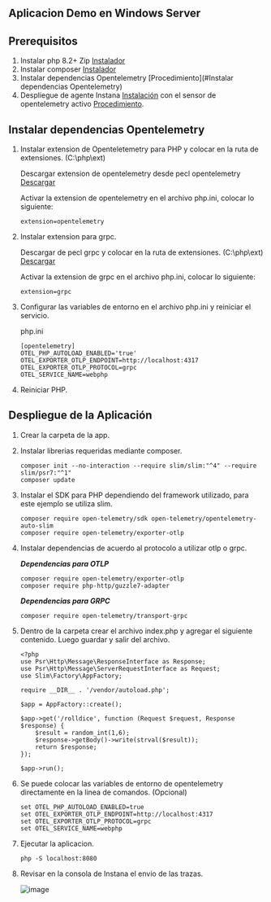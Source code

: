 ## Aplicacion Demo en Windows Server

## Prerequisitos

1. Instalar php 8.2+ Zip [Instalador](https://windows.php.net/download/)
2. Instalar composer [Instalador](https://getcomposer.org/download/)
3. Instalar dependencias Opentelemetry [Procedimiento](#Instalar dependencias Opentelemetry)
4. Despliegue de agente Instana [Instalación](https://github.com/juan-conde-21/Instalacion-Agente-Instana/blob/main/README.md) con el sensor de opentelemetry activo [Procedimiento](https://github.com/juan-conde-21/Instalacion-Agente-Instana/blob/main/Sensores/Opentelemetry.md).

## Instalar dependencias Opentelemetry 

1. Instalar extension de Openteletemetry para PHP y colocar en la ruta de extensiones. (C:\php\ext)

    Descargar extension de opentelemetry desde pecl opentelemetry [Descargar](https://pecl.php.net/package/opentelemetry)

    Activar la extension de opentelemetry en el archivo php.ini, colocar lo siguiente:
   
       extension=opentelemetry

2. Instalar extension para grpc.

   Descargar de pecl grpc y colocar en la ruta de extensiones. (C:\php\ext) [Descargar](https://pecl.php.net/package/gRPC)

   Activar la extension de grpc en el archivo php.ini, colocar lo siguiente:
   
       extension=grpc

5. Configurar las variables de entorno en el archivo php.ini y reiniciar el servicio.

   php.ini

       [opentelemetry]
       OTEL_PHP_AUTOLOAD_ENABLED='true'
       OTEL_EXPORTER_OTLP_ENDPOINT=http://localhost:4317
       OTEL_EXPORTER_OTLP_PROTOCOL=grpc
       OTEL_SERVICE_NAME=webphp

6. Reiniciar PHP.


## Despliegue de la Aplicación

1. Crear la carpeta de la app.

2. Instalar librerias requeridas mediante composer.

       composer init --no-interaction --require slim/slim:"^4" --require slim/psr7:"^1"
       composer update


3. Instalar el SDK para PHP dependiendo del framework utilizado, para este ejemplo se utiliza slim.

       composer require open-telemetry/sdk open-telemetry/opentelemetry-auto-slim
       composer require open-telemetry/exporter-otlp

4. Instalar dependencias de acuerdo al protocolo a utilizar otlp o grpc.

   ***Dependencias para OTLP***

       composer require open-telemetry/exporter-otlp
       composer require php-http/guzzle7-adapter

   ***Dependencias para GRPC***

       composer require open-telemetry/transport-grpc

5. Dentro de la carpeta crear el archivo index.php y agregar el siguiente contenido. Luego guardar y salir del archivo.

       <?php
       use Psr\Http\Message\ResponseInterface as Response;
       use Psr\Http\Message\ServerRequestInterface as Request;
       use Slim\Factory\AppFactory;
        
       require __DIR__ . '/vendor/autoload.php';
        
       $app = AppFactory::create();
        
       $app->get('/rolldice', function (Request $request, Response $response) {
           $result = random_int(1,6);
           $response->getBody()->write(strval($result));
           return $response;
       });
        
       $app->run();

6. Se puede colocar las variables de entorno de opentelemetry directamente en la linea de comandos. (Opcional)
   
       set OTEL_PHP_AUTOLOAD_ENABLED=true
       set OTEL_EXPORTER_OTLP_ENDPOINT=http://localhost:4317
       set OTEL_EXPORTER_OTLP_PROTOCOL=grpc
       set OTEL_SERVICE_NAME=webphp

6. Ejecutar la aplicacion.

       php -S localhost:8080

7. Revisar en la consola de Instana el envio de las trazas.

   ![image](https://github.com/user-attachments/assets/dac40d69-dc7e-4f34-8e45-b636a4bd4d46)





